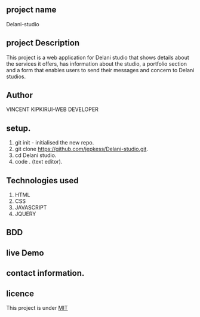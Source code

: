 ## project name
Delani-studio

## project Description
This project is a web application for Delani studio that shows details about the services it offers, has information about the studio, a portfolio section and a form that enables users to send their messages and concern to Delani studios.

## Author
VINCENT KIPKIRUI-WEB DEVELOPER

## setup.
1. git init - initialised the new repo.
2. git clone https://github.com/jepkess/Delani-studio.git.
3. cd Delani studio.
4. code . (text editor).


 ## Technologies used
 1. HTML
 2. CSS
 3. JAVASCRIPT
 4. JQUERY
 

## BDD

 ## live Demo 



 ## contact information.

 ## licence
 This project is under [MIT](LICENSE.md)
 